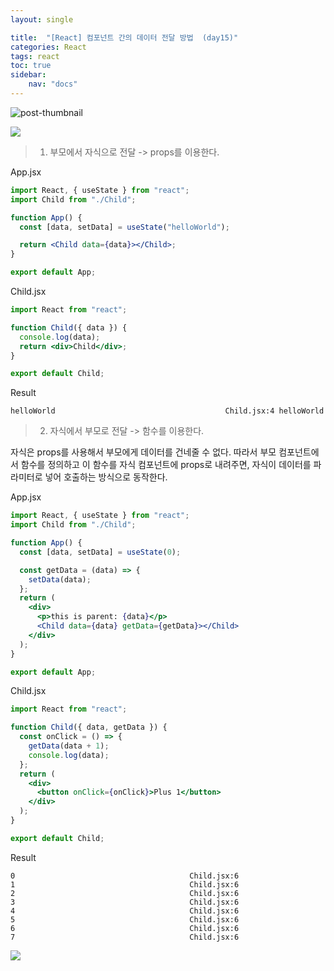 ```yaml
--- 
layout: single 

title:  "[React] 컴포넌트 간의 데이터 전달 방법  (day15)" 
categories: React
tags: react
toc: true
sidebar: 
    nav: "docs"
---
```


![post-thumbnail](https://velog.velcdn.com/images/danchoi/post/bad31f41-5e76-4ab0-b60e-cb4742e30d19/image.jpeg)

![](https://3ulsmb4eg8vz37c0vz2si64j-wpengine.netdna-ssl.com/wp-content/uploads/2019/05/react-native-UX-design.gif)

> 1. 부모에서 자식으로 전달
> -> props를 이용한다.



App.jsx
```jsx
import React, { useState } from "react";
import Child from "./Child";

function App() {
  const [data, setData] = useState("helloWorld");

  return <Child data={data}></Child>;
}

export default App;
```

Child.jsx
```jsx
import React from "react";

function Child({ data }) {
  console.log(data);
  return <div>Child</div>;
}

export default Child;
```
Result
```console
helloWorld										Child.jsx:4 helloWorld
```

> 2. 자식에서 부모로 전달
> -> 함수를 이용한다.

자식은 props를 사용해서 부모에게 데이터를 건네줄 수 없다.
따라서 부모 컴포넌트에서 함수를 정의하고 이 함수를 자식 컴포넌트에 props로 내려주면, 자식이 데이터를 파라미터로 넣어 호출하는 방식으로 동작한다.

App.jsx

```jsx
import React, { useState } from "react";
import Child from "./Child";

function App() {
  const [data, setData] = useState(0);

  const getData = (data) => {
    setData(data);
  };
  return (
    <div>
      <p>this is parent: {data}</p>
      <Child data={data} getData={getData}></Child>
    </div>
  );
}

export default App;
```

Child.jsx
```jsx
import React from "react";

function Child({ data, getData }) {
  const onClick = () => {
    getData(data + 1);
    console.log(data);
  };
  return (
    <div>
      <button onClick={onClick}>Plus 1</button>
    </div>
  );
}

export default Child;

```
Result
```
0										Child.jsx:6
1										Child.jsx:6
2										Child.jsx:6
3										Child.jsx:6
4										Child.jsx:6
5										Child.jsx:6
6										Child.jsx:6
7										Child.jsx:6
```
![](https://velog.velcdn.com/images/danchoi/post/b91d18d3-4f50-4403-82f1-f92674abda83/image.png)
